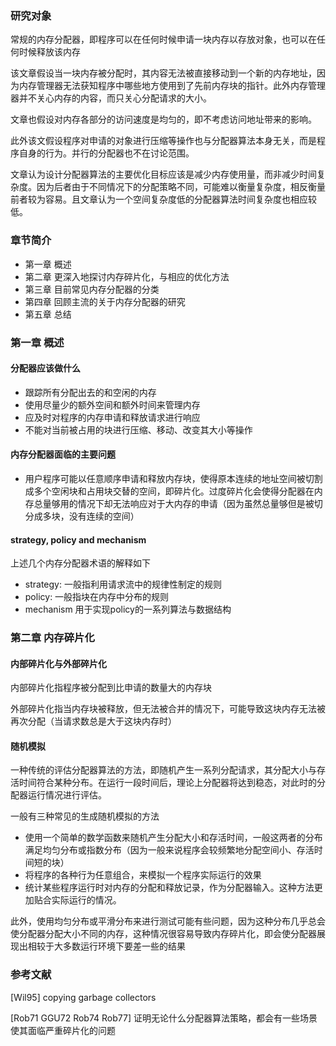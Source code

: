 ### 研究对象

常规的内存分配器，即程序可以在任何时候申请一块内存以存放对象，也可以在任何时候释放该内存

该文章假设当一块内存被分配时，其内容无法被直接移动到一个新的内存地址，因为内存管理器无法获知程序中哪些地方使用到了先前内存块的指针。此外内存管理器并不关心内存的内容，而只关心分配请求的大小。

文章也假设对内存各部分的访问速度是均匀的，即不考虑访问地址带来的影响。

此外该文假设程序对申请的对象进行压缩等操作也与分配器算法本身无关，而是程序自身的行为。并行的分配器也不在讨论范围。

文章认为设计分配器算法的主要优化目标应该是减少内存使用量，而非减少时间复杂度。因为后者由于不同情况下的分配策略不同，可能难以衡量复杂度，相反衡量前者较为容易。且文章认为一个空间复杂度低的分配器算法时间复杂度也相应较低。

### 章节简介

* 第一章  概述
* 第二章  更深入地探讨内存碎片化，与相应的优化方法
* 第三章  目前常见内存分配器的分类
* 第四章  回顾主流的关于内存分配器的研究
* 第五章  总结

### 第一章 概述

#### 分配器应该做什么

* 跟踪所有分配出去的和空闲的内存
* 使用尽量少的额外空间和额外时间来管理内存
* 应及时对程序的内存申请和释放请求进行响应
* 不能对当前被占用的块进行压缩、移动、改变其大小等操作

#### 内存分配器面临的主要问题

* 用户程序可能以任意顺序申请和释放内存块，使得原本连续的地址空间被切割成多个空闲块和占用块交替的空间，即碎片化。过度碎片化会使得分配器在内存总量够用的情况下却无法响应对于大内存的申请（因为虽然总量够但是被切分成多块，没有连续的空间）

#### strategy, policy and mechanism

上述几个内存分配器术语的解释如下

* strategy:  一般指利用请求流中的规律性制定的规则
* policy:  一般指块在内存中分布的规则
* mechanism  用于实现policy的一系列算法与数据结构

### 第二章 内存碎片化

#### 内部碎片化与外部碎片化

内部碎片化指程序被分配到比申请的数量大的内存块

外部碎片化指当内存块被释放，但无法被合并的情况下，可能导致这块内存无法被再次分配（当请求数总是大于这块内存时）

#### 随机模拟

一种传统的评估分配器算法的方法，即随机产生一系列分配请求，其分配大小与存活时间符合某种分布。在运行一段时间后，理论上分配器将达到稳态，对此时的分配器运行情况进行评估。

一般有三种常见的生成随机模拟的方法

* 使用一个简单的数学函数来随机产生分配大小和存活时间，一般这两者的分布满足均匀分布或指数分布（因为一般来说程序会较频繁地分配空间小、存活时间短的块）
* 将程序的各种行为任意组合，来模拟一个程序实际运行的效果
* 统计某些程序运行时对内存的分配和释放记录，作为分配器输入。这种方法更加贴合实际运行的情况。

此外，使用均匀分布或平滑分布来进行测试可能有些问题，因为这种分布几乎总会使分配器分配大小不同的内存，这种情况很容易导致内存碎片化，即会使分配器展现出相较于大多数运行环境下要差一些的结果

### 参考文献

[Wil95]  copying garbage collectors

[Rob71 GGU72 Rob74 Rob77]  证明无论什么分配器算法策略，都会有一些场景使其面临严重碎片化的问题
